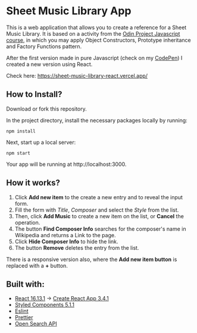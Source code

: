 # Sheet Music Library App

This is a web application that allows you to create a reference for a Sheet Music Library. It is based on a activity from the [Odin Project Javascript course](https://www.theodinproject.com/courses/javascript/lessons/library), in which you may apply Object Constructors, Prototype inheritance and Factory Functions pattern.

After the first version made in pure Javascript (check on my [CodePen](https://codepen.io/le-santos/pen/MWKrZWZ)) I created a new version using React.

Check here: https://sheet-music-library-react.vercel.app/ 

## How to Install?
 
Download or fork this repository.

In the project directory, install the necessary packages locally by running: 

```
npm install
```

Next, start up a local server: 
```
npm start
```

Your app will be running at http://localhost:3000.

## How it works?

1. Click **Add new item** to the create a new entry and to reveal the input form.
2. Fill the form with *Title*, *Composer* and select the *Style* from the list. 
3. Then, click **Add Music** to create a new item on the list, or **Cancel** the operation.
4. The button **Find Composer Info** searches for the composer's name in Wikipedia and returns a Link to the page.
5. Click **Hide Composer Info** to hide the link.
5. The button **Remove** deletes the entry from the list.

There is a responsive version also, where the **Add new item button** is replaced with a **+** button.

## Built with:
+ [React 16.13.1](https://github.com/facebook/react/) -> [Create React App 3.4.1](https://github.com/facebook/create-react-app)
+ [Styled Components 5.1.1](https://styled-components.com/)
+ [Eslint](https://eslint.org/docs/user-guide/getting-started)
+ [Prettier](https://github.com/prettier/prettier) 
+ [Open Search API](https://www.mediawiki.org/wiki/API:Opensearch)


